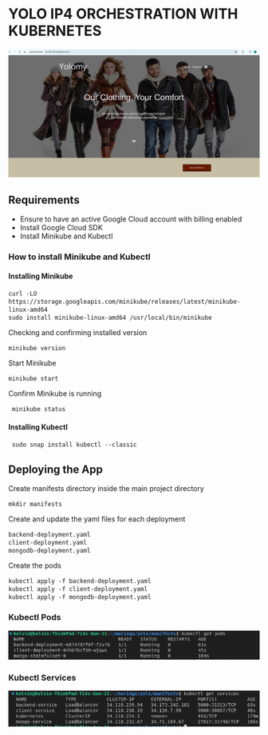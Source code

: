 # YOLO IP4 ORCHESTRATION WITH KUBERNETES

![image](/images/ip4_homepage.png)

## Requirements

+ Ensure to have an active Google Cloud account with billing enabled
+ Install Google Cloud SDK
+ Install Minikube and Kubectl

### How to install Minikube and Kubectl

#### Installing Minikube
``` 
curl -LO https://storage.googleapis.com/minikube/releases/latest/minikube-linux-amd64
sudo install minikube-linux-amd64 /usr/local/bin/minikube 
 ```

 Checking and confirming installed version
```
minikube version
```

Start Minikube
``` 
minikube start
```

Confirm Minikube is running
```
 minikube status
 ```

#### Installing Kubectl
```
 sudo snap install kubectl --classic
 ```

## Deploying the App

Create manifests directory inside the main project directory 
```
mkdir manifests
```

Create and update the yaml files for each deployment
```
backend-deployment.yaml
client-deployment.yaml
mongodb-deployment.yaml
```

Create the pods 
```
kubectl apply -f backend-deployment.yaml
kubectl apply -f client-deployment.yaml
kubectl apply -f mongodb-deployment.yaml
```

### Kubectl Pods
![image](/images/kubectl_pods.png)

### Kubectl Services
![image](/images/kubectl_services.png)